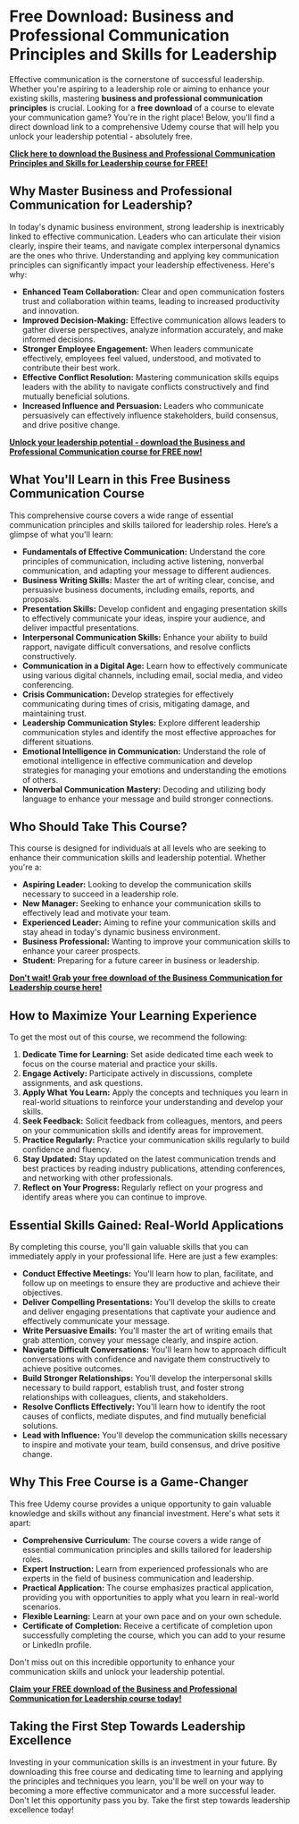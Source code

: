 # Free Download: Business and Professional Communication Principles and Skills for Leadership

Effective communication is the cornerstone of successful leadership. Whether you're aspiring to a leadership role or aiming to enhance your existing skills, mastering **business and professional communication principles** is crucial. Looking for a **free download** of a course to elevate your communication game? You're in the right place! Below, you'll find a direct download link to a comprehensive Udemy course that will help you unlock your leadership potential - absolutely free.

[**Click here to download the Business and Professional Communication Principles and Skills for Leadership course for FREE!**](https://udemywork.com/business-and-professional-communication-principles-and-skills-for-leadership)

## Why Master Business and Professional Communication for Leadership?

In today's dynamic business environment, strong leadership is inextricably linked to effective communication. Leaders who can articulate their vision clearly, inspire their teams, and navigate complex interpersonal dynamics are the ones who thrive. Understanding and applying key communication principles can significantly impact your leadership effectiveness. Here's why:

*   **Enhanced Team Collaboration:** Clear and open communication fosters trust and collaboration within teams, leading to increased productivity and innovation.
*   **Improved Decision-Making:** Effective communication allows leaders to gather diverse perspectives, analyze information accurately, and make informed decisions.
*   **Stronger Employee Engagement:** When leaders communicate effectively, employees feel valued, understood, and motivated to contribute their best work.
*   **Effective Conflict Resolution:** Mastering communication skills equips leaders with the ability to navigate conflicts constructively and find mutually beneficial solutions.
*   **Increased Influence and Persuasion:** Leaders who communicate persuasively can effectively influence stakeholders, build consensus, and drive positive change.

[**Unlock your leadership potential - download the Business and Professional Communication course for FREE now!**](https://udemywork.com/business-and-professional-communication-principles-and-skills-for-leadership)

## What You'll Learn in this Free Business Communication Course

This comprehensive course covers a wide range of essential communication principles and skills tailored for leadership roles. Here’s a glimpse of what you'll learn:

*   **Fundamentals of Effective Communication:** Understand the core principles of communication, including active listening, nonverbal communication, and adapting your message to different audiences.
*   **Business Writing Skills:** Master the art of writing clear, concise, and persuasive business documents, including emails, reports, and proposals.
*   **Presentation Skills:** Develop confident and engaging presentation skills to effectively communicate your ideas, inspire your audience, and deliver impactful presentations.
*   **Interpersonal Communication Skills:** Enhance your ability to build rapport, navigate difficult conversations, and resolve conflicts constructively.
*   **Communication in a Digital Age:** Learn how to effectively communicate using various digital channels, including email, social media, and video conferencing.
*   **Crisis Communication:** Develop strategies for effectively communicating during times of crisis, mitigating damage, and maintaining trust.
*   **Leadership Communication Styles:** Explore different leadership communication styles and identify the most effective approaches for different situations.
*   **Emotional Intelligence in Communication:** Understand the role of emotional intelligence in effective communication and develop strategies for managing your emotions and understanding the emotions of others.
*   **Nonverbal Communication Mastery:** Decoding and utilizing body language to enhance your message and build stronger connections.

## Who Should Take This Course?

This course is designed for individuals at all levels who are seeking to enhance their communication skills and leadership potential. Whether you're a:

*   **Aspiring Leader:** Looking to develop the communication skills necessary to succeed in a leadership role.
*   **New Manager:** Seeking to enhance your communication skills to effectively lead and motivate your team.
*   **Experienced Leader:** Aiming to refine your communication skills and stay ahead in today's dynamic business environment.
*   **Business Professional:** Wanting to improve your communication skills to enhance your career prospects.
*   **Student:** Preparing for a future career in business or leadership.

[**Don't wait! Grab your free download of the Business Communication for Leadership course here!**](https://udemywork.com/business-and-professional-communication-principles-and-skills-for-leadership)

## How to Maximize Your Learning Experience

To get the most out of this course, we recommend the following:

1.  **Dedicate Time for Learning:** Set aside dedicated time each week to focus on the course material and practice your skills.
2.  **Engage Actively:** Participate actively in discussions, complete assignments, and ask questions.
3.  **Apply What You Learn:** Apply the concepts and techniques you learn in real-world situations to reinforce your understanding and develop your skills.
4.  **Seek Feedback:** Solicit feedback from colleagues, mentors, and peers on your communication skills and identify areas for improvement.
5.  **Practice Regularly:** Practice your communication skills regularly to build confidence and fluency.
6.  **Stay Updated:** Stay updated on the latest communication trends and best practices by reading industry publications, attending conferences, and networking with other professionals.
7.  **Reflect on Your Progress:** Regularly reflect on your progress and identify areas where you can continue to improve.

## Essential Skills Gained: Real-World Applications

By completing this course, you'll gain valuable skills that you can immediately apply in your professional life. Here are just a few examples:

*   **Conduct Effective Meetings:** You'll learn how to plan, facilitate, and follow up on meetings to ensure they are productive and achieve their objectives.
*   **Deliver Compelling Presentations:** You'll develop the skills to create and deliver engaging presentations that captivate your audience and effectively communicate your message.
*   **Write Persuasive Emails:** You'll master the art of writing emails that grab attention, convey your message clearly, and inspire action.
*   **Navigate Difficult Conversations:** You'll learn how to approach difficult conversations with confidence and navigate them constructively to achieve positive outcomes.
*   **Build Stronger Relationships:** You'll develop the interpersonal skills necessary to build rapport, establish trust, and foster strong relationships with colleagues, clients, and stakeholders.
*   **Resolve Conflicts Effectively:** You'll learn how to identify the root causes of conflicts, mediate disputes, and find mutually beneficial solutions.
*   **Lead with Influence:** You'll develop the communication skills necessary to inspire and motivate your team, build consensus, and drive positive change.

## Why This Free Course is a Game-Changer

This free Udemy course provides a unique opportunity to gain valuable knowledge and skills without any financial investment. Here's what sets it apart:

*   **Comprehensive Curriculum:** The course covers a wide range of essential communication principles and skills tailored for leadership roles.
*   **Expert Instruction:** Learn from experienced professionals who are experts in the field of business communication and leadership.
*   **Practical Application:** The course emphasizes practical application, providing you with opportunities to apply what you learn in real-world scenarios.
*   **Flexible Learning:** Learn at your own pace and on your own schedule.
*   **Certificate of Completion:** Receive a certificate of completion upon successfully completing the course, which you can add to your resume or LinkedIn profile.

Don't miss out on this incredible opportunity to enhance your communication skills and unlock your leadership potential.

[**Claim your FREE download of the Business and Professional Communication for Leadership course today!**](https://udemywork.com/business-and-professional-communication-principles-and-skills-for-leadership)

## Taking the First Step Towards Leadership Excellence

Investing in your communication skills is an investment in your future. By downloading this free course and dedicating time to learning and applying the principles and techniques you learn, you'll be well on your way to becoming a more effective communicator and a more successful leader. Don't let this opportunity pass you by. Take the first step towards leadership excellence today!
